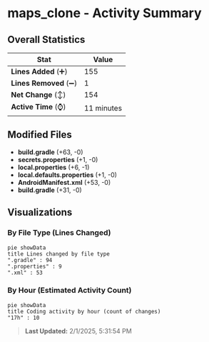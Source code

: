 # maps_clone - Activity Summary 

## Overall Statistics

| Stat                   | Value                                                             |
| ---------------------- | ----------------------------------------------------------------- |
| **Lines Added** (➕)   | 155                                          |
| **Lines Removed** (➖) | 1                                        |
| **Net Change** (↕)    | 154                |
| **Active Time** (⌚)   | 11 minutes |


## Modified Files
- **build.gradle** (+63, -0)
- **secrets.properties** (+1, -0)
- **local.properties** (+6, -1)
- **local.defaults.properties** (+1, -0)
- **AndroidManifest.xml** (+53, -0)
- **build.gradle** (+31, -0)

## Visualizations

### By File Type (Lines Changed)

```mermaid
pie showData
title Lines changed by file type
".gradle" : 94
".properties" : 9
".xml" : 53
```

### By Hour (Estimated Activity Count)

```mermaid
pie showData
title Coding activity by hour (count of changes)
"17h" : 10
```


> **Last Updated:** 2/1/2025, 5:31:54 PM